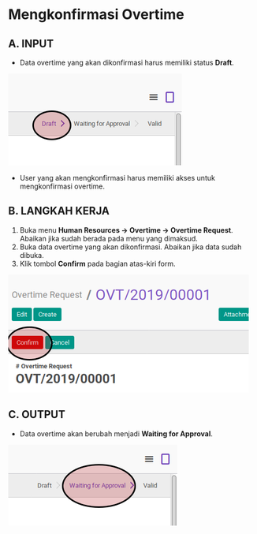 # Mengkonfirmasi Overtime

## A. INPUT

* Data overtime yang akan dikonfirmasi harus memiliki status **Draft**.

![](../../img/overtime/status-draft.png)

* User yang akan mengkonfirmasi harus memiliki akses untuk mengkonfirmasi overtime.

## B. LANGKAH KERJA

1. Buka menu **Human Resources -> Overtime -> Overtime Request**. Abaikan jika sudah berada pada menu yang dimaksud.
2. Buka data overtime yang akan dikonfirmasi. Abaikan jika data sudah dibuka.
3. Klik tombol **Confirm** pada bagian atas-kiri form.

![](../../img/overtime/tombol-confirm.png)

## C. OUTPUT

* Data overtime akan berubah menjadi **Waiting for Approval**.

![](../../img/overtime/status-waiting-approval.png)
